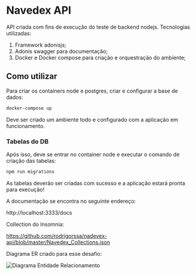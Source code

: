 # Navedex API

API criada com fins de execução do teste de backend nodejs. Tecnologias utilizadas:

1. Framework adonisjs;
2. Adonis swagger para documentação;
3. Docker e Docker compose para criação e orquestração do ambiente;

## Como utilizar

Para criar os containers node e postgres, criar e configurar a base de dados:

```bash
docker-compose up
```
Deve ser criado um ambiente todo e configurado com a aplicação em funcionamento.

### Tabelas do DB

Após isso, deve se entrar no container node e executar o comando de criação das tabelas:

```js
npm run migrations
```

As tabelas deverão ser criadas com sucesso e a aplicação estará pronta para execução!

A documentação se encontra no seguinte endereço:

http://localhost:3333/docs

Collection do Insomnia:

https://github.com/rodrigorssa/nadevex-api/blob/master/Navedex_Collections.json

Diagrama ER criado para esse desafio:

  ![Diagrama Entidade Relacionamento](https://user-images.githubusercontent.com/23741892/90318413-ab99c280-df06-11ea-82cc-7a8e3ce535ff.png)

